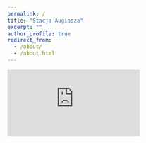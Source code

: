 ```yaml
---
permalink: /
title: "Stacja Augiasza"
excerpt: ""
author_profile: true
redirect_from: 
  - /about/
  - /about.html
---
```


<iframe src="https://www.youtube.com/embed/0UOkRA_Z_F4" frameborder="0" allow="accelerometer; encrypted-media; gyroscope; picture-in-picture" allowfullscreen="" id="fitvid0"> </iframe>
